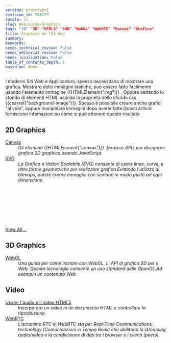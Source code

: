 ```yaml
---
version: prototype1
revision_id: 938257
locale: it
slug: Web/Guide/Graphics
tags: "2D" "3D" "HTML5" "SVG" "WebGL" "WebRTC" "Canvas" "Grafica"
title: Graphics on the Web
summary: 
keywords: 
needs_technical_review: False
needs_editorial_review: False
needs_localization: False
table_of_contents_depth: 1
based_on: None
---
```

<p><span class="seoSummary">I moderni Siti Web e Applicazioni, spesso necessitano di mostrare una grafica.</span> Mostrare delle immagini statiche, può essere fatto facilmente usando l'elemento immagine {{HTMLElement("img")}} , Oppure settando lo sfondo di elementi HTML usando la proprietà dello sfondo css {{cssxref("background-image")}}. Spesso è possibile creare anche grafici "al volo", oppure manipolare immagini dopo averle fatte.<span class="seoSummary">Questi articoli forniscono infomazioni su come si può ottenere questo risultato</span></p>

<div class="row topicpage-table">
<div class="section">
<h2 class="Documentation" id="Docs_for_add-on_developers" name="Docs_for_add-on_developers">2D Graphics</h2>

<dl>
 <dt><a href="/en-US/docs/HTML/Canvas">Canvas</a></dt>
 <dd><em>Gli elementi {{HTMLElement("canvas")}}&nbsp; fornisce </em><em>APIs per disegnare grafica 2D graphics usando JavaScript.</em></dd>
 <dt><a href="/en-US/docs/Web/SVG">SVG</a></dt>
 <dd><em>La Grafica a Vettori Scalabile (SVG) consente di usare linee, curve, e altre forme geometriche per realizzare grafica.Evitando l'utilizzo di bitmaps, potete creare immagini che scalano in modo pulito ad ogni dimensione.</em></dd>
</dl>

<p>&nbsp;</p>

<p>&nbsp;</p>

<p>&nbsp;</p>

<p>&nbsp;</p>

<p><span class="alllinks"><a href="/en-US/docs/tag/Graphics">View All...</a></span></p>
</div>

<div class="section">
<h2 class="Documentation" id="Docs_for_add-on_developers" name="Docs_for_add-on_developers">3D Graphics</h2>

<dl>
 <dt><a href="/en-US/docs/Web/WebGL">WebGL</a></dt>
 <dd><em>Una guida per come iniziare con WebGL, L' API di grafica 3D per il Web. Questa tecnologia consente un uso standard delle OpenGL.Ad esempio un contenuto Web</em></dd>
</dl>

<h2 id="Video">Video</h2>

<dl>
 <dt><a href="/en-US/docs/Web/Guide/HTML/Using_HTML5_audio_and_video">Usare&nbsp; l'audio e il video HTML5</a></dt>
 <dd>Incorporare un<em> video in un documento HTML e controllare la riproduzione.</em></dd>
 <dt><a href="/en-US/docs/WebRTC">WebRTC</a></dt>
 <dd><em>L'acronimo RTC in WebRTC sta per Real-Time Communications, technology (Comunicazioni in Tempo Reali) che abilitano lo streaming audio/video e la condivisione di dati tra i browser e i clienti (peers).</em></dd>
</dl>
</div>
</div>

<p>&nbsp;</p>

